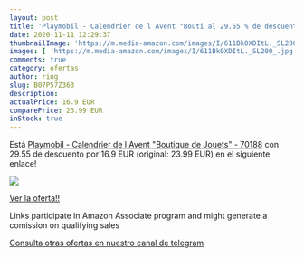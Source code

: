 ```yaml
---
layout: post
title: 'Playmobil - Calendrier de l Avent "Bouti al 29.55 % de descuento'
date: 2020-11-11 12:29:37
thumbnailImage: 'https://m.media-amazon.com/images/I/611Bk0XDItL._SL200_.jpg'
images: [ 'https://m.media-amazon.com/images/I/611Bk0XDItL._SL200_.jpg' ]
comments: true
category: ofertas
author: ring
slug: B07P57Z363
description:
actualPrice: 16.9 EUR
comparePrice: 23.99 EUR
inStock: true
---
```


Está [Playmobil - Calendrier de l Avent "Boutique de Jouets" - 70188](https://www.amazon.fr/dp/B07P57Z363/?tag=redken012-21) con 29.55 de descuento por 16.9 EUR (original: 23.99 EUR) en el siguiente enlace!

[![](https://m.media-amazon.com/images/I/611Bk0XDItL._SL200_.jpg)](https://www.amazon.fr/dp/B07P57Z363/?tag=redken012-21)

[Ver la oferta!!](https://www.amazon.fr/dp/B07P57Z363/?tag=redken012-21)

Links participate in Amazon Associate program and might generate a comission on qualifying sales

[Consulta otras ofertas en nuestro canal de telegram](https://t.me/s/ofertas25)
